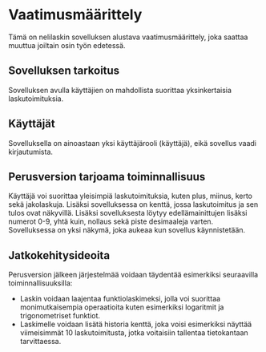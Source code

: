# Vaatimusmäärittely

Tämä on nelilaskin sovelluksen alustava vaatimusmäärittely, joka saattaa muuttua joiltain osin työn edetessä.

## Sovelluksen tarkoitus

Sovelluksen avulla käyttäjien on mahdollista suorittaa yksinkertaisia laskutoimituksia. 

## Käyttäjät

Sovelluksella on ainoastaan yksi käyttäjärooli (käyttäjä), eikä sovellus vaadi kirjautumista. 

## Perusversion tarjoama toiminnallisuus

Käyttäjä voi suorittaa yleisimpiä laskutoimituksia, kuten plus, miinus, kerto sekä jakolaskuja. Lisäksi sovelluksessa on kenttä, jossa laskutoimitus ja sen tulos ovat näkyvillä. Lisäksi sovelluksesta löytyy edellämainittujen lisäksi numerot 0-9, yhtä kuin, nollaus sekä piste desimaaleja varten. Sovelluksessa on yksi näkymä, joka aukeaa kun sovellus käynnistetään. 

## Jatkokehitysideoita

Perusversion jälkeen järjestelmää voidaan täydentää esimerkiksi seuraavilla toiminnallisuuksilla:

- Laskin voidaan laajentaa funktiolaskimeksi, jolla voi suorittaa monimutkaisempia operaatioita kuten esimerkiksi logaritmit ja trigonometriset funktiot.
- Laskimelle voidaan lisätä historia kenttä, joka voisi esimerkiksi näyttää viimeisimmät 10 laskutoimitusta, jotka voitaisiin tallentaa tietokantaan tarvittaessa. 